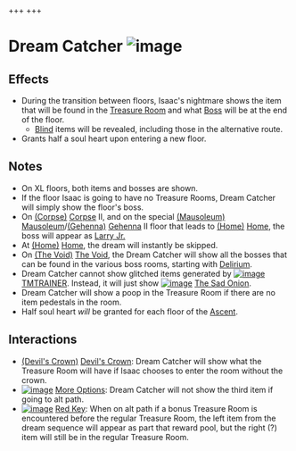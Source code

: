 +++
+++

 # Dream Catcher ![image](/image/Dream_Catcher.png) 

Effects
---------


* During the transition between floors, Isaac's nightmare shows the item that will be found in the [Treasure Room](/wiki/Treasure_Room "Treasure Room") and what [Boss](/wiki/Boss "Boss") will be at the end of the floor.
	+ [Blind](/wiki/Curse_of_the_Blind "Curse of the Blind") items will be revealed, including those in the alternative route.
* Grants half a soul heart upon entering a new floor.


Notes
-------


* On XL floors, both items and bosses are shown.
* If the floor Isaac is going to have no Treasure Rooms, Dream Catcher will simply show the floor's boss.
* On [(Corpse)](/wiki/Corpse "Corpse") [Corpse](/wiki/Corpse "Corpse") II, and on the special [(Mausoleum)](/wiki/Mausoleum "Mausoleum") [Mausoleum](/wiki/Mausoleum "Mausoleum")/[(Gehenna)](/wiki/Gehenna "Gehenna") [Gehenna](/wiki/Gehenna "Gehenna") II floor that leads to [(Home)](/wiki/Home "Home") [Home](/wiki/Home "Home"), the boss will appear as [Larry Jr.](/wiki/Larry_Jr. "Larry Jr.")
* At [(Home)](/wiki/Home "Home") [Home](/wiki/Home "Home"), the dream will instantly be skipped.
* On [(The Void)](/wiki/The_Void "The Void") [The Void](/wiki/The_Void "The Void"), the Dream Catcher will show all the bosses that can be found in the various boss rooms, starting with [Delirium](/wiki/Delirium "Delirium").
* Dream Catcher cannot show glitched items generated by [![image](/image/TMTRAINER.png)](/wiki/TMTRAINER "TMTRAINER") [TMTRAINER](/wiki/TMTRAINER "TMTRAINER"). Instead, it will just show [![image](/image/The_Sad_Onion.png)](/wiki/The_Sad_Onion "The Sad Onion") [The Sad Onion](/wiki/The_Sad_Onion "The Sad Onion").
* Dream Catcher will show a poop in the Treasure Room if there are no item pedestals in the room.
* Half soul heart *will* be granted for each floor of the [Ascent](/wiki/Dad%27s_Note "Dad's Note").


Interactions
--------------


* [(Devil's Crown)](/wiki/Devil%27s_Crown "Devil's Crown") [Devil's Crown](/wiki/Devil%27s_Crown "Devil's Crown"): Dream Catcher will show what the Treasure Room will have if Isaac chooses to enter the room without the crown.
* [![image](/image/More_Options.png)](/wiki/More_Options "More Options") [More Options](/wiki/More_Options "More Options"): Dream Catcher will not show the third item if going to alt path.
* [![image](/image/Red_Key.png)](/wiki/Red_Key "Red Key") [Red Key](/wiki/Red_Key "Red Key"): When on alt path if a bonus Treasure Room is encountered before the regular Treasure Room, the left item from the dream sequence will appear as part that reward pool, but the right (?) item will still be in the regular Treasure Room.


